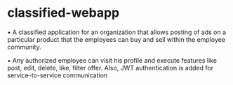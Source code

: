 # classified-webapp
•	A classified application for an organization that allows posting of ads on a particular product that the employees can buy and sell within the employee community.

•	Any authorized employee can visit his profile and execute features like post, edit, delete, like, filter offer. Also, JWT authentication is added for service-to-service communication
